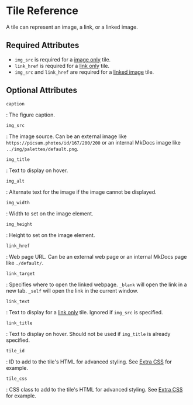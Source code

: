 # Tile Reference
A tile can represent an image, a link, or a linked image.  

## Required Attributes

- `img_src` is required for a [image only] tile.  
- `link_href` is required for a [link only] tile.  
- `img_src` and `link_href` are required for a [linked image] tile.  

[image only]: examples/images-only.md
[link only]: examples/links-only.md
[linked image]: examples/example-page.md


## Optional Attributes

`caption`

:   The figure caption.

`img_src`

:   The image source.  Can be an external image like `https://picsum.photos/id/167/200/200` or an internal MkDocs image like `../img/palettes/default.png`.

`img_title`

:   Text to display on hover.

`img_alt`

:   Alternate text for the image if the image cannot be displayed.

`img_width`

:   Width to set on the image element.

`img_height`

:   Height to set on the image element.

`link_href`

:   Web page URL.  Can be an external web page or an internal MkDocs page like `./default/`.

`link_target`

:   Specifies where to open the linked webpage.  `_blank` will open the link in a new tab.  `_self` will open the link in the current window.

`link_text`

:   Text to display for a [link only] tile.  Ignored if `img_src` is specified.

`link_title`

:   Text to display on hover.  Should not be used if `img_title` is already specified.

`tile_id`

:   ID to add to the tile's HTML for advanced styling. See [Extra CSS] for example.  

`tile_css`

:   CSS class to add to the tile's HTML for advanced styling. See [Extra CSS] for example.  

[Extra CSS]: examples/links-only.md#extra-css